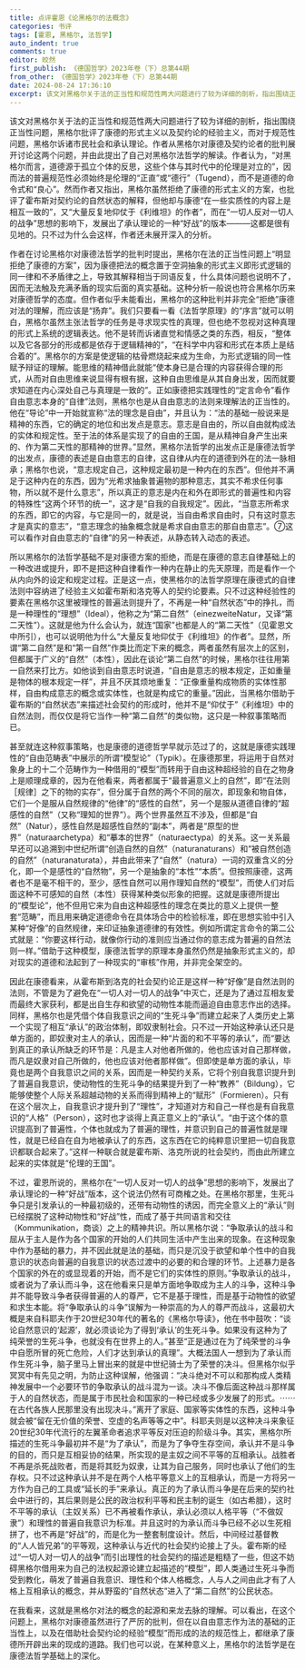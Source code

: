 ```yaml
---
title: 点评霍恩《论黑格尔的法概念》
categories: 书评
tags: [霍恩, 黑格尔, 法哲学]
auto_indent: true
comments: true
editor: 皎然
first_publish: 《德国哲学》2023年卷（下）总第44期
from_other: 《德国哲学》2023年卷（下）总第44期
date: 2024-08-24 17:36:10
excerpt: 该文对黑格尔关于法的正当性和规范性两大问题进行了较为详细的剖析，指出围绕正当性问题，黑格尔批评了康德的形式主义以及契约论的经验主义，而对于规范性问题，黑格尔诉诸市民社会和承认理论。作者从黑格尔对康德及契约论者的批判展开讨论这两个问题，并由此提出了自己对黑格尔法哲学的解读。作者认为，“对黑格尔而言，道德源于孤立个体的反思，这些个体与其时代中的伦理是对立的”，因而法的普遍规范性必须始终是伦理的“正直”或“德行”（Tugend），而不是道德的命令式和“良心”。然而作者又指出，黑格尔虽然拒绝了康德的形式主义的方案，也批评了霍布斯对契约论的自然状态的解释，但他却与康德“在一些实质性的内容上是相互一致的”，又“大量反复地仰仗于《利维坦》的作者”，而在“一切人反对一切人的战争”思想的影响下，发展出了承认理论的一种“好战”的版本———这都是很有见地的。只不过为什么会这样，作者还未展开深入的分析。
---
```

该文对黑格尔关于法的正当性和规范性两大问题进行了较为详细的剖析，指出围绕正当性问题，黑格尔批评了康德的形式主义以及契约论的经验主义，而对于规范性问题，黑格尔诉诸市民社会和承认理论。作者从黑格尔对康德及契约论者的批判展开讨论这两个问题，并由此提出了自己对黑格尔法哲学的解读。作者认为，“对黑格尔而言，道德源于孤立个体的反思，这些个体与其时代中的伦理是对立的”，因而法的普遍规范性必须始终是伦理的“正直”或“德行”（Tugend），而不是道德的命令式和“良心”。然而作者又指出，黑格尔虽然拒绝了康德的形式主义的方案，也批评了霍布斯对契约论的自然状态的解释，但他却与康德“在一些实质性的内容上是相互一致的”，又“大量反复地仰仗于《利维坦》的作者”，而在“一切人反对一切人的战争”思想的影响下，发展出了承认理论的一种“好战”的版本———这都是很有见地的。只不过为什么会这样，作者还未展开深入的分析。

作者在讨论黑格尔对康德法哲学的批判时提出，黑格尔在法的正当性问题上“明显拒绝了康德的方案”，因为康德把法的概念置于空洞抽象的形式主义即形式逻辑的同一律和不矛盾律之上，导致其解释相当于同语反复，什么具体问题也说明不了，因而无法触及充满矛盾的现实后面的真实基础。这种分析一般说也符合黑格尔历来对康德哲学的态度。但作者似乎未能看出，黑格尔的这种批判并非完全“拒绝”康德对法的理解，而应该是“扬弃”。我们只要看一看《法哲学原理》的“序言”就可以明白，黑格尔虽然主张法哲学的任务是寻求现实性的真理，但也绝不忽视对这种真理的形式上系统的逻辑表达。他不是转而诉诸直觉和情感之类的东西，相反，“整体以及它各部分的形成都是依存于逻辑精神的”，“在科学中内容和形式在本质上是结合着的”。黑格尔的方案是使逻辑的枯骨燃烧起来成为生命，为形式逻辑的同一性赋予辩证的理解。能思维的精神借此就能“使本身已是合理的内容获得合理的形式，从而对自由思维来说显得有根有据，这种自由思维是从其自身出发，因而就要求知道在内心深处自己与真理是一致的”。正如康德把实践理性的“定言命令”看作自由意志本身的“自律”法则，黑格尔也是从自由意志的法则来理解法的正当性的。他在“导论”中一开始就宣称“法的理念是自由”，并且认为：“法的基础一般说来是精神的东西，它的确定的地位和出发点是意志。意志是自由的，所以自由就构成法的实体和规定性。至于法的体系是实现了的自由的王国，是从精神自身产生出来的、作为第二天性的那精神的世界。”显然，黑格尔法哲学的出发点正是康德法哲学的出发点，康德的表述是自由意志的自律，这自律从内在的道德到外在的法一脉相承；黑格尔也说，“意志规定自己，这种规定最初是一种内在的东西”。但他并不满足于这种内在的东西，因为“光希求抽象普遍物的那种意志，其实不希求任何事物，所以就不是什么意志”，所以真正的意志是内在和外在即形式的普遍性和内容的特殊性“这两个环节的统一”，这才是“自我的自我规定”。因此，“当意志所希求的东西，即它的内容，与它是同一的，就是说，当自由希求自由时，只有这时意志才是真实的意志”，“意志理念的抽象概念就是希求自由意志的那自由意志”。⑦这可以看作对自由意志的“自律”的另一种表述，从静态转入动态的表述。

所以黑格尔的法哲学基础不是对康德方案的拒绝，而是在康德的意志自律基础上的一种改进或提升，即不是把这种自律看作一种内在静止的先天原理，而是看作一个从内向外的设定和规定过程。正是这一点，使黑格尔的法哲学原理在康德式的自律法则中容纳进了经验主义如霍布斯和洛克等人的契约论要素。只不过这种经验性的要素在黑格尔这里被理性的普遍法则提升了，不再是一种“自然状态”中的挣扎，而是一种理性的“理想”（Ideal），他称之为“第二自然”（einezweiteNatur，又译“第二天性”）。这就是他为什么会认为，就连“国家”也都是人的“第二天性”（见霍恩文中所引），也可以说明他为什么“大量反复地仰仗于《利维坦》的作者”。显然，所谓“第二自然”是和“第一自然”作类比而定下来的概念，两者虽然有层次上的区别，但都属于广义的“自然”（本性），因此在谈论“第二自然”的时候，黑格尔往往用第一自然来打比方。如他谈到自由意志时说道，“自由是意志的根本规定，正如重量是物体的根本规定一样”，并且不厌其烦地重复：“正像重量构成物质的实体性那样，自由构成意志的概念或实体性，也就是构成它的重量。”因此，当黑格尔借助于霍布斯的“自然状态”来描述社会契约的形成时，他并不是“仰仗于”《利维坦》中的自然法则，而仅仅是将它当作一种“第二自然”的类似物，这只是一种叙事策略而已。

甚至就连这种叙事策略，也是康德的道德哲学早就示范过了的，这就是康德实践理性的“自由范畴表”中展示的所谓“模型论”（Typik）。在康德那里，将运用于自然对象身上的十二个范畴作为一种借用的“模型”而转用于自由这种超经验的自在之物身上是顺理成章的，因为在他看来，两者都属于“最普遍意义上的自然”，即“在法则［规律］之下的物的实存”，但分属于自然的两个不同的层次，即现象和物自体，它们一个是服从自然规律的“他律”的“感性的自然”，另一个是服从道德自律的“超感性的自然”（又称“理知的世界”）。两个世界虽然互不涉及，但都是“自然”（Natur），感性自然是超感性自然的“副本”，两者是“原型的世界”（naturaarchetypa）和“摹本的世界”（naturaectypa）的关系。这一关系最早还可以追溯到中世纪所谓“创造自然的自然”（naturanaturans）和“被自然创造的自然”（naturanaturata），并由此带来了“自然”（natura）一词的双重含义的分化，即一个是感性的“自然物”，另一个是抽象的“本性”“本质”。但按照康德，这两者也不是毫不相干的，至少，感性自然可以用作理知自然的“模型”，而使人们对后面这种不可感知的自然（本性）获得某种类似形象的把握。这就是康德所提出的“模型论”，他不但用它来为自由这种超感性的理念在类比的意义上提供一整套“范畴”，而且用来确定道德命令在具体场合中的检验标准，即在思想实验中引入某种“好像”的自然规律，来印证抽象道德律的有效性。例如所谓定言命令的第二公式就是：“你要这样行动，就像你行动的准则应当通过你的意志成为普遍的自然法则一样。”借助于这种模型，康德法哲学的原理本身虽然仍然是抽象形式主义的，却对现实的道德和法起到了一种现实的“审核”作用，并非完全架空的。

因此在康德看来，从霍布斯到洛克的社会契约论正是这样一种“好像”是自然法则的法则，不管是为了避免在“一切人对一切人的战争”中灭亡，还是为了通过互相友爱而最终大家获利，都是出自生存和欲望的动物性本能而逼迫自由意志作出的选择。同样，黑格尔也是凭借个体自我意识之间的“生死斗争”而建立起来了人类历史上第一个实现了相互“承认”的政治体制，即奴隶制社会。只不过一开始这种承认还只是单方面的，即奴隶对主人的承认，因而是一种“片面的和不平等的承认”，而“要达到真正的承认所缺乏的环节是：凡是主人对他者所做的，他也应该对自己那样做，而凡是奴隶对自己所做的，他也应该对他者那样做”。但即使是单方面的承认，毕竟也是两个自我意识之间的关系，因而是一种契约关系，它将个别自我意识提升到了普遍自我意识，使动物性的生死斗争的结果提升到了一种“教养”（Bildung），它能够使整个人际关系超越动物的关系而得到精神上的“赋形”（Formieren）。只有在这个层次上，自我意识才提升到了“理性”，才知道对方和自己一样也是有自我意识的“人格”（Person），这时也才谈得上真正意义上的“承认”。“由于这个体的意识提高到了普遍性，个体也就成为了普遍的理性，并意识到自己的普遍性就是理性，就是已经自在自为地被承认了的东西，这东西在它的纯粹意识里把一切自我意识都联合起来了。”这样一种联合就是霍布斯、洛克所说的社会契约，而由此所建立起来的实体就是“伦理的王国”。

不过，霍恩所说的，黑格尔在“一切人反对一切人的战争”思想的影响下，发展出了承认理论的一种“好战”版本，这个说法仍然有可商榷之处。在黑格尔那里，生死斗争只是引发承认的一种最初级的，还带有动物性的诱因，而完全意义上的“承认”则已经摆脱了这种动物性和“好战”性，而成了基于共同语言和交往（Kommunikation，商谈）之上的精神共识。所以黑格尔说：“争取承认的战斗和屈从于主人是作为各个国家的开始的人们共同生活中产生出来的现象。在这种现象中作为基础的暴力，并不因此就是法的基础，而只是沉没于欲望和单个性中的自我意识的状态向普遍的自我意识的状态过渡中的必要的和合理的环节。上述暴力是各个国家的外在的或显现着的开始，而不是它们的实体性的原则。”争取承认的战斗，或者说为了承认而斗争，这在他看来只是单方面地争取成为主人的斗争，这种斗争并不能导致斗争者获得普遍的人的尊严，它不是基于理性，而是基于动物性的欲望和求生本能。将“争取承认的斗争”误解为一种崇高的为人的尊严而战斗，这最初大概是来自科耶夫作于20世纪30年代的著名的《黑格尔导读》，他在书中鼓吹：“谈论自然意识的‘起源’，就必须谈论为了得到‘承认’的生死斗争。如果没有这种为了纯荣誉的生死斗争，也就没有在世界上的人。”甚至“正是通过在为了纯荣誉的斗争中自愿所冒的死亡危险，人们才达到承认的真理”。大概法国人一想到为了承认而作生死斗争，脑子里马上冒出来的就是中世纪骑士为了荣誉的决斗。但黑格尔似乎冥冥中有先见之明，为防止这种误解，他强调：“决斗绝对不可以和那构成人类精神发展中一个必要环节的争取承认的战斗混为一谈。决斗不像后面这种战斗那样属于人的自然状态，而是属于市民社会和国家的一种已经或多少发展了的形式。⋯⋯在古代各族人民那里没有出现决斗。”离开了家庭、国家等实体性的东西，这种斗争就会被“留在无价值的荣誉、空虚的名声等等之中”。科耶夫则是以这种决斗来象征20世纪30年代流行的左翼革命者追求平等反对压迫的阶级斗争。其实，黑格尔所描述的生死斗争最初并不是“为了承认”，而是为了争夺生存空间，承认并不是斗争的目的，而只是互相妥协的结果，所实现的是主奴之间不平等的互相承认。战胜者不再是杀死战败者，而是将其贬为奴隶，让其为自己服务，同时也承认了他们的生存权。只不过这种承认并不是在两个人格平等意义上的互相承认，而是一方将另一方作为自己的工具或“延长的手”来承认。真正的为了承认而斗争是在后来的契约社会中进行的，其后果则是公民的政治权利平等和民主制的诞生（如古希腊），这时不平等的承认（主奴关系）已不再被看作承认，承认必须以人格平等（“不做奴隶”）和理性的普遍自我意识为标准。并且这时的为承认而斗争已经不必以生死相拼了，也不再是“好战”的，而是化为一整套制度设计。然后，中间经过基督教的“人人皆兄弟”的平等观，这种承认与近代的社会契约论接上了头。霍布斯的经过“一切人对一切人的战争”而引出理性的社会契约的描述是粗糙了一些，但这不妨碍黑格尔借用来为自己的法权起源论建立起描述的“模型”，即人类通过生死斗争而受到教化，萌发了普遍自我意识、理性和个体人格概念，人与人之间由此才有了人格上互相承认的概念，并从野蛮的“自然状态”进入了“第二自然”的公民状态。

在我看来，这就是黑格尔对法的概念的起源和来龙去脉的理解。可以看出，在这个问题上，黑格尔对康德虽然进行了严厉的批判，但在以自由意志作为法的基础的正当性上，以及在借助社会契约论的经验“模型”而形成的法的规范性上，都继承了康德所开辟出来的现成的道路。我们也可以说，在某种意义上，黑格尔的法哲学是在康德法哲学基础上的深化。
